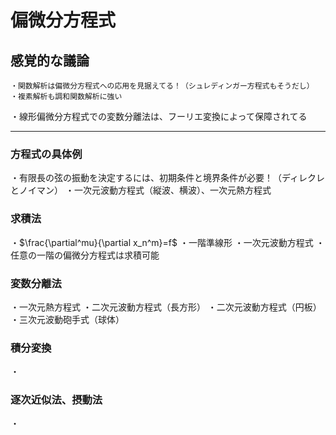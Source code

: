 # 偏微分方程式

## 感覚的な議論

    ・関数解析は偏微分方程式への応用を見据えてる！（シュレディンガー方程式もそうだし）
    ・複素解析も調和関数解析に強い

・線形偏微分方程式での変数分離法は、フーリエ変換によって保障されてる

---

### 方程式の具体例

・有限長の弦の振動を決定するには、初期条件と境界条件が必要！（ディレクレとノイマン）
・一次元波動方程式（縦波、横波）、一次元熱方程式

### 求積法

・$\frac{\partial^mu}{\partial x_n^m}=f$
・一階準線形
・一次元波動方程式
・任意の一階の偏微分方程式は求積可能

### 変数分離法

・一次元熱方程式
・二次元波動方程式（長方形）
・二次元波動方程式（円板）
・三次元波動砲手式（球体）

### 積分変換

・

### 逐次近似法、摂動法

・
